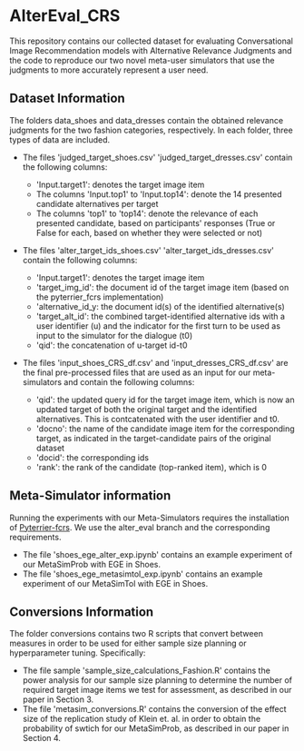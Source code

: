 # AlterEval_CRS
This repository contains our collected dataset for evaluating Conversational Image Recommendation models with Alternative Relevance Judgments and the code to reproduce our two novel meta-user simulators that use the judgments to more accurately represent a user need.

## Dataset Information
The folders data_shoes and data_dresses contain the obtained relevance judgments for the two fashion categories, respectively. In each folder, three types of data are included. 

- The files 'judged_target_shoes.csv' 'judged_target_dresses.csv' contain the following columns:
  -  'Input.target1': denotes the target image item
  -  The columns 'Input.top1' to 'Input.top14': denote the 14 presented candidate alternatives per target
  -  The columns 'top1' to 'top14': denote the relevance of each presented candidate, based on participants' responses (True or False for each, based on whether they were selected or not)
 
- The files 'alter_target_ids_shoes.csv' 'alter_target_ids_dresses.csv' contain the following columns:
   - 'Input.target1': denotes the target image item
   - 'target_img_id': the document id of the target image item (based on the pyterrier_fcrs implementation)
   - 'alternative_id_y: the document id(s) of the identified alternative(s)
   - 'target_alt_id': the combined target-identified alternative ids with a user identifier (u) and the indicator for the first turn to be used as input to the simulator for the dialogue (t0)
   - 'qid': the concatenation of u-target id-t0
 
- The files 'input_shoes_CRS_df.csv' and 'input_dresses_CRS_df.csv' are the final pre-processed files that are used as an input for our meta-simulators and contain the following columns:
  - 'qid': the updated query id for the target image item, which is now an updated target of both the original target and the identified alternatives. This is contcatenated with the user identifier and t0.
  - 'docno': the name of the candidate image item for the corresponding target, as indicated in the target-candidate pairs of the original dataset
  - 'docid': the corresponding ids
  - 'rank': the rank of the candidate (top-ranked item), which is 0


## Meta-Simulator information
Running the experiments with our Meta-Simulators requires the installation of [Pyterrier-fcrs](https://github.com/cmacdonald/pyterrier_fcrs). We use the alter_eval branch and the corresponding requirements.

- The file 'shoes_ege_alter_exp.ipynb' contains an example experiment of our MetaSimProb with EGE in Shoes.
- The file 'shoes_ege_metasimtol_exp.ipynb' contains an example experiment of our MetaSimTol with EGE in Shoes.

## Conversions Information
The folder conversions contains two R scripts that convert between measures in order to be used for either sample size planning or hyperparameter tuning. Specifically:
- The file sample 'sample_size_calculations_Fashion.R' contains the power analysis for our sample size planning to determine the number of required target image items we test for assessment, as described in our paper in Section 3.
- The file 'metasim_conversions.R' contains the conversion of the effect size of the replication study of Klein et. al. in order to obtain the probability of swtich for our MetaSimProb, as described in our paper in Section 4.
